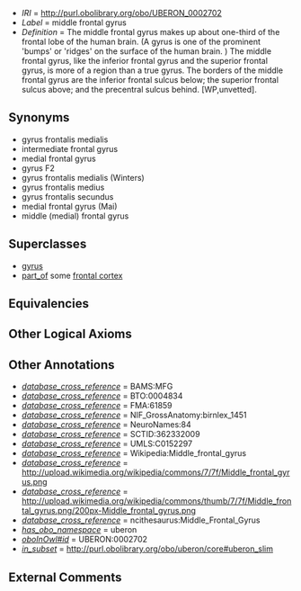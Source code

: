  * *IRI* = http://purl.obolibrary.org/obo/UBERON_0002702
 * *Label* = middle frontal gyrus
 * *Definition* = The middle frontal gyrus makes up about one-third of the frontal lobe of the human brain. (A gyrus is one of the prominent 'bumps' or 'ridges' on the surface of the human brain. ) The middle frontal gyrus, like the inferior frontal gyrus and the superior frontal gyrus, is more of a region than a true gyrus. The borders of the middle frontal gyrus are the inferior frontal sulcus below; the superior frontal sulcus above; and the precentral sulcus behind. [WP,unvetted].

## Synonyms

 * gyrus frontalis medialis
 * intermediate frontal gyrus
 * medial frontal gyrus
 * gyrus F2
 * gyrus frontalis medialis (Winters)
 * gyrus frontalis medius
 * gyrus frontalis secundus
 * medial frontal gyrus (Mai)
 * middle (medial) frontal gyrus

## Superclasses

 * [gyrus](../../UBERON/00/UBERON_0000200.md)
 * [part_of](../../BFO/50/BFO_0000050.md) some [frontal cortex](../../UBERON/70/UBERON_0001870.md)

## Equivalencies


## Other Logical Axioms


## Other Annotations

 * *[database_cross_reference](../../ef/oboInOwl#hasDbXref.md)* = BAMS:MFG
 * *[database_cross_reference](../../ef/oboInOwl#hasDbXref.md)* = BTO:0004834
 * *[database_cross_reference](../../ef/oboInOwl#hasDbXref.md)* = FMA:61859
 * *[database_cross_reference](../../ef/oboInOwl#hasDbXref.md)* = NIF_GrossAnatomy:birnlex_1451
 * *[database_cross_reference](../../ef/oboInOwl#hasDbXref.md)* = NeuroNames:84
 * *[database_cross_reference](../../ef/oboInOwl#hasDbXref.md)* = SCTID:362332009
 * *[database_cross_reference](../../ef/oboInOwl#hasDbXref.md)* = UMLS:C0152297
 * *[database_cross_reference](../../ef/oboInOwl#hasDbXref.md)* = Wikipedia:Middle_frontal_gyrus
 * *[database_cross_reference](../../ef/oboInOwl#hasDbXref.md)* = http://upload.wikimedia.org/wikipedia/commons/7/7f/Middle_frontal_gyrus.png
 * *[database_cross_reference](../../ef/oboInOwl#hasDbXref.md)* = http://upload.wikimedia.org/wikipedia/commons/thumb/7/7f/Middle_frontal_gyrus.png/200px-Middle_frontal_gyrus.png
 * *[database_cross_reference](../../ef/oboInOwl#hasDbXref.md)* = ncithesaurus:Middle_Frontal_Gyrus
 * *[has_obo_namespace](../../ce/oboInOwl#hasOBONamespace.md)* = uberon
 * *[oboInOwl#id](../../id/oboInOwl#id.md)* = UBERON:0002702
 * *[in_subset](../../et/oboInOwl#inSubset.md)* = http://purl.obolibrary.org/obo/uberon/core#uberon_slim

## External Comments

